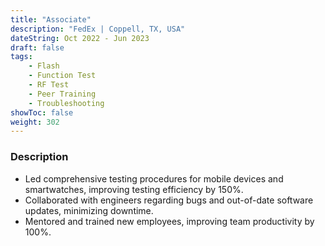 ```yaml
---
title: "Associate"
description: "FedEx | Coppell, TX, USA"
dateString: Oct 2022 - Jun 2023
draft: false
tags:
    - Flash
    - Function Test
    - RF Test
    - Peer Training
    - Troubleshooting
showToc: false
weight: 302
--- 
```


### Description

- Led comprehensive testing procedures for mobile devices and smartwatches, improving testing efficiency by 150%.
- Collaborated with engineers regarding bugs and out-of-date software updates, minimizing downtime.
- Mentored and trained new employees, improving team productivity by 100%.


